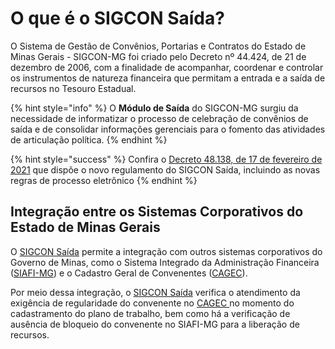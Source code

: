 # O que é o SIGCON Saída?

O Sistema de Gestão de Convênios, Portarias e Contratos do Estado de Minas Gerais - SIGCON-MG foi criado pelo Decreto nº 44.424, de 21 de dezembro de 2006, com a finalidade de acompanhar, coordenar e controlar os instrumentos de natureza financeira que permitam a entrada e a saída de recursos no Tesouro Estadual.

{% hint style="info" %}
O **Módulo de Saída** do SIGCON-MG surgiu da necessidade de informatizar o processo de celebração de convênios de saída e de consolidar informações gerenciais para o fomento das atividades de articulação política.
{% endhint %}

{% hint style="success" %}
Confira o [Decreto 48.138, de 17 de fevereiro de 2021](https://www.almg.gov.br/consulte/legislacao/completa/completa.html?tipo=DEC\&num=48138\&comp=\&ano=2021) que dispõe o novo regulamento do SIGCON Saída, incluindo as novas regras de processo eletrônico
{% endhint %}

## Integração entre os Sistemas Corporativos do Estado de Minas Gerais

O [SIGCON Saída](https://sigconsaida.mg.gov.br/) permite a integração com outros sistemas corporativos do Governo de Minas, como o Sistema Integrado da Administração Financeira ([SIAFI-MG](https://www.siafi.mg.gov.br/fcag/SIAFI/site\_siafi\_mg/siafi)) e o Cadastro Geral de Convenentes ([CAGEC](https://www.portalcagec.mg.gov.br/)).&#x20;

Por meio dessa integração, o [SIGCON Saída](https://sigconsaida.mg.gov.br/) verifica o atendimento da exigência de regularidade do convenente no [CAGEC ](https://www.portalcagec.mg.gov.br/)no momento do cadastramento do plano de trabalho, bem como há a verificação de ausência de bloqueio do convenente no SIAFI-MG para a liberação de recursos.

